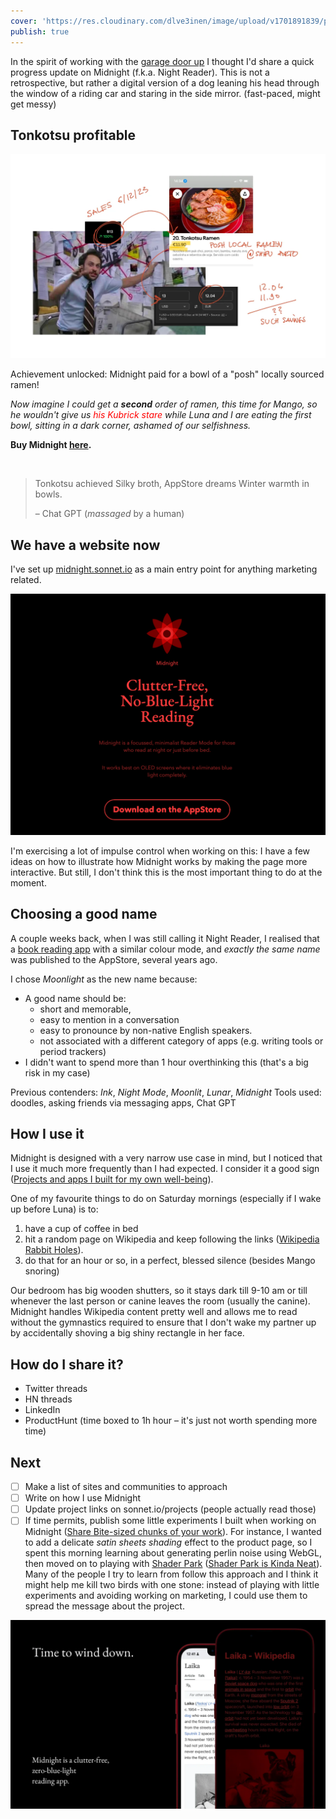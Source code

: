 ```yaml
---
cover: 'https://res.cloudinary.com/dlve3inen/image/upload/v1701891839/poorly-drawn-mango-kubrick-stare_v8ro5q.webp'
publish: true
---
```

In the spirit of working with the [garage door up](<../Work on my notes with the garage door up>) I thought I'd share a quick progress update on Midnight (f.k.a. Night Reader). This is not a retrospective, but rather a digital version of a dog leaning his head through the window of a riding car and staring in the side mirror. (fast-paced, might get messy)

## Tonkotsu profitable

![517](charlie-ramen-revenue.webp)

Achievement unlocked: Midnight paid for a bowl of a "posh" locally sourced ramen!
 
*Now imagine I could get a **second** order of ramen, this time for Mango, so he wouldn't give us <span style="color: red">his Kubrick stare</span> while Luna and I are eating the first bowl, sitting in a dark corner, ashamed of our selfishness.*

**Buy Midnight [here](https://apps.apple.com/gb/app/midnight-no-blue-light-reader/id6472076217).**

<img src="https://www.potato.horse/_next/image?url=https%3A%2F%2Fimages.ctfassets.net%2Fhyylafu4fjks%2F5II9ZElSYHJMwwfqOstAUZ%2F7feb916809844a32fecf5ef75db4fa44%2F187645860_461996798431815_7608224688697832132_n_17998562548336246.jpg&w=2048&q=75" alt=""/>

> Tonkotsu achieved 
> Silky broth, AppStore dreams
> Winter warmth in bowls.
> 
> – Chat GPT (*massaged* by a human)

## We have a website now

I've set up [midnight.sonnet.io](https://midnight.sonnet.io) as a main entry point for anything marketing related. 

![1510](midnight-website-screenshot-12-23.webp)

I'm exercising a lot of impulse control when working on this: I have a few ideas on how to illustrate how Midnight works by making the page more interactive. But still, I don't think this is the most important thing to do at the moment.

## Choosing a good name

A couple weeks back, when I was still calling it Night Reader, I realised that a [book reading app](http://nightreader.org) with a similar colour mode, and *exactly the same name* was published to the AppStore, several years ago. 

I chose *Moonlight* as the new name because:
- A good name should be:
	- short and memorable,
	- easy to mention in a conversation
	- easy to pronounce by non-native English speakers.
	- not associated with a different category of apps (e.g. writing tools or period trackers)
- I didn't want to spend more than 1 hour overthinking this (that's a big risk in my case)


Previous contenders: *Ink*, *Night Mode*, *Moonlit*, *Lunar*, *Midnight*
Tools used: doodles, asking friends via messaging apps, Chat GPT


## How I use it

Midnight is designed with a very narrow use case in mind, but I noticed that I use it much more frequently than I had expected. I consider it a good sign ([Projects and apps I built for my own well-being](<../Projects and apps I built for my own well-being>)).

One of my favourite things to do on Saturday mornings (especially if I wake up before Luna) is to:

1. have a cup of coffee in bed
2. hit a random page on Wikipedia and keep following the links ([Wikipedia Rabbit Holes](<../Wikipedia Rabbit Holes>)).
3. do that for an hour or so, in a perfect, blessed silence (besides Mango snoring)

Our bedroom has big wooden shutters, so it stays dark till 9-10 am or till whenever the last person or canine leaves the room (usually the canine). Midnight handles Wikipedia content pretty well and allows me to read without the gymnastics required to ensure that I don't wake my partner up by accidentally shoving a big shiny rectangle in her face.

## How do I share it?

- Twitter threads
- HN threads
- LinkedIn 
- ProductHunt (time boxed to 1h hour – it's just not worth spending more time)

## Next

- [ ] Make a list of sites and communities to approach
- [ ] Write on how I use Midnight
- [ ] Update project links on sonnet.io/projects (people actually read those)
- [ ] If time permits, publish some little experiments I built when working on Midnight ([Share Bite-sized chunks of your work](<../Share Bite-sized chunks of your work>)). For instance, I wanted to add a delicate *satin sheets shading* effect to the product page, so I spent this morning learning about generating perlin noise using WebGL, then moved on to playing with [Shader Park](https://shaderpark.com) ([Shader Park is Kinda Neat](<../Shader Park is Kinda Neat>)). Many of the people I try to learn from follow this approach and I think it might help me kill two birds with one stone: instead of playing with little experiments and avoiding working on marketing, I could use them to spread the message about the project.

![4426](midnight-ph-1.webp)
